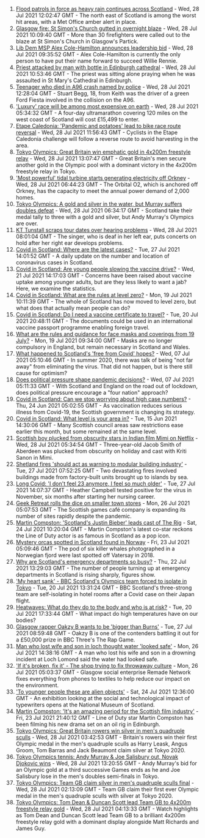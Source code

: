 1. [Flood patrols in force as heavy rain continues across Scotland](https://www.bbc.co.uk/news/uk-scotland-57970845) - Wed, 28 Jul 2021 12:02:47 GMT - The north east of Scotland is among the worst hit areas, with a Met Office amber alert in place.
2. [Glasgow fire: St Simon's Church gutted in overnight blaze](https://www.bbc.co.uk/news/uk-scotland-glasgow-west-57994913) - Wed, 28 Jul 2021 10:09:40 GMT - More than 30 firefighters were called out to the blaze at St Simon's Church in Glasgow's Partick.
3. [Lib Dem MSP Alex Cole-Hamilton announces leadership bid](https://www.bbc.co.uk/news/uk-scotland-scotland-politics-57996717) - Wed, 28 Jul 2021 09:35:52 GMT - Alex Cole-Hamilton is currently the only person to have put their name forward to succeed Willie Rennie.
4. [Priest attacked by man with bottle in Edinburgh cathedral](https://www.bbc.co.uk/news/uk-scotland-edinburgh-east-fife-57989939) - Wed, 28 Jul 2021 10:53:46 GMT - The priest was sitting alone praying when he was assaulted in St Mary's Cathedral in Edinburgh.
5. [Teenager who died in A96 crash named by police](https://www.bbc.co.uk/news/uk-scotland-north-east-orkney-shetland-57998567) - Wed, 28 Jul 2021 12:28:04 GMT - Stuart Begg, 18, from Keith was the driver of a green Ford Fiesta involved in the collision on the A96.
6. ['Luxury' race will be among most expensive on earth](https://www.bbc.co.uk/news/uk-scotland-57975285) - Wed, 28 Jul 2021 05:34:32 GMT - A four-day ultramarathon covering 120 miles on the west coast of Scotland will cost £15,499 to enter.
7. [Etape Caledonia: 'Pandemic and potatoes' lead to bike race route reversal](https://www.bbc.co.uk/news/uk-scotland-tayside-central-57934144) - Wed, 28 Jul 2021 11:56:43 GMT - Cyclists in the Etape Caledonia challenge will follow a reverse route to avoid harvesting in the area.
8. [Tokyo Olympics: Great Britain win emphatic gold in 4x200m freestyle relay](https://www.bbc.co.uk/sport/olympics/57993545) - Wed, 28 Jul 2021 13:07:47 GMT - Great Britain's men secure another gold in the Olympic pool with a dominant victory in the 4x200m freestyle relay in Tokyo.
9. ['Most powerful' tidal turbine starts generating electricity off Orkney](https://www.bbc.co.uk/news/uk-scotland-north-east-orkney-shetland-57991351) - Wed, 28 Jul 2021 06:44:23 GMT - The Orbital O2, which is anchored off Orkney, has the capacity to meet the annual power demand of 2,000 homes.
10. [Tokyo Olympics: A gold and silver in the water, but Murray suffers doubles defeat](https://www.bbc.co.uk/sport/olympics/57995231) - Wed, 28 Jul 2021 06:34:17 GMT - Scotland take their medal tally to three with a gold and silver, but Andy Murray's Olympics are over.
11. [KT Tunstall scraps tour dates over hearing problems](https://www.bbc.co.uk/news/entertainment-arts-57996035) - Wed, 28 Jul 2021 08:01:04 GMT - The singer, who is deaf in her left ear, puts concerts on hold after her right ear develops problems.
12. [Covid in Scotland: Where are the latest cases?](https://www.bbc.co.uk/news/uk-scotland-53511877) - Tue, 27 Jul 2021 14:01:52 GMT - A daily update on the number and location of coronavirus cases in Scotland.
13. [Covid in Scotland: Are young people slowing the vaccine drive?](https://www.bbc.co.uk/news/uk-scotland-57915106) - Wed, 21 Jul 2021 14:17:03 GMT - Concerns have been raised about vaccine uptake among younger adults, but are they less likely to want a jab? Here, we examine the statistics.
14. [Covid in Scotland: What are the rules at level zero?](https://www.bbc.co.uk/news/uk-scotland-53166816) - Mon, 19 Jul 2021 10:11:39 GMT - The whole of Scotland has now moved to level zero, but what does that actually mean people can do?
15. [Covid in Scotland: Do I need a vaccine certificate to travel?](https://www.bbc.co.uk/news/uk-scotland-57519070) - Tue, 20 Jul 2021 20:48:11 GMT - The documents could be used in an international vaccine passport programme enabling foreign travel.
16. [What are the rules and guidance for face masks and coverings from 19 July?](https://www.bbc.co.uk/news/health-51205344) - Mon, 19 Jul 2021 09:34:00 GMT - Masks are no longer compulsory in England, but remain necessary in Scotland and Wales.
17. [What happened to Scotland's 'free from Covid' hopes?](https://www.bbc.co.uk/news/uk-scotland-57742212) - Wed, 07 Jul 2021 05:10:46 GMT - In summer 2020, there was talk of being "not far away" from eliminating the virus. That did not happen, but is there still cause for optimism?
18. [Does political pressure shape pandemic decisions?](https://www.bbc.co.uk/news/uk-scotland-scotland-politics-57737414) - Wed, 07 Jul 2021 05:11:33 GMT - With Scotland and England on the road out of lockdown, does political pressure encourage a "four nation" approach?
19. [Covid in Scotland: Can we stop worrying about high case numbers?](https://www.bbc.co.uk/news/uk-scotland-57581952) - Thu, 24 Jun 2021 05:02:55 GMT - As vaccination reduces serious illness from Covid-19, the Scottish government is changing its strategy.
20. [Covid in Scotland: What level is your area in?](https://www.bbc.co.uk/news/uk-scotland-57076243) - Tue, 15 Jun 2021 14:30:06 GMT - Many Scottish council areas saw restrictions ease earlier this month, but some remained at the same level.
21. [Scottish boy plucked from obscurity stars in Indian film Mimi on Netflix](https://www.bbc.co.uk/news/uk-scotland-north-east-orkney-shetland-57983621) - Wed, 28 Jul 2021 05:34:54 GMT - Three-year-old Jacob Smith of Aberdeen was plucked from obscurity on holiday and cast with Kriti Sanon in Mimi.
22. [Shetland fires 'should act as warning to modular building industry'](https://www.bbc.co.uk/news/uk-scotland-north-east-orkney-shetland-57942459) - Tue, 27 Jul 2021 07:52:25 GMT - Two devastating fires involved buildings made from factory-built units brought up to islands by sea.
23. [Long Covid: 'I don't feel 23 anymore, I feel so much older'](https://www.bbc.co.uk/news/uk-scotland-57978645) - Tue, 27 Jul 2021 14:07:37 GMT - Heather Campbell tested positive for the virus in November, six months after starting her nursing career.
24. [Geek Retreat rolls the dice on smaller town stores](https://www.bbc.co.uk/news/uk-scotland-south-scotland-57930005) - Mon, 26 Jul 2021 05:07:53 GMT - The Scottish games café company is expanding its number of sites rapidly despite the pandemic.
25. [Martin Compston: 'Scotland's Justin Bieber' leads cast of The Rig](https://www.bbc.co.uk/news/uk-scotland-57942719) - Sat, 24 Jul 2021 10:20:04 GMT - Martin Compston's latest co-star reckons the Line of Duty actor is as famous in Scotland as a pop icon.
26. [Mystery orcas spotted in Scotland found in Norway](https://www.bbc.co.uk/news/uk-scotland-57934989) - Fri, 23 Jul 2021 05:09:46 GMT - The pod of six killer whales photographed in a Norwegian fjord were last spotted off Vatersay in 2018.
27. [Why are Scotland's emergency departments so busy?](https://www.bbc.co.uk/news/uk-scotland-57903066) - Thu, 22 Jul 2021 13:29:03 GMT - The number of people turning up at emergency departments in Scotland is rising sharply, figures show.
28. ['My heart sank' - BBC Scotland's Olympics team forced to isolate in Tokyo](https://www.bbc.co.uk/news/uk-scotland-57903624) - Tue, 20 Jul 2021 13:31:24 GMT - BBC Scotland's three-strong team are self-isolating in hotel rooms after a Covid case on their Japan flight.
29. [Heatwaves: What do they do to the body and who is at risk?](https://www.bbc.co.uk/news/health-49112807) - Tue, 20 Jul 2021 17:33:44 GMT - What impact do high temperatures have on our bodies?
30. [Glasgow rapper Oakzy B wants to be 'bigger than Burns'](https://www.bbc.co.uk/news/uk-scotland-57982866) - Tue, 27 Jul 2021 08:59:48 GMT - Oakzy B is one of the contenders battling it out for a £50,000 prize in BBC Three's The Rap Game.
31. [Man who lost wife and son in loch thought water 'looked safe'](https://www.bbc.co.uk/news/uk-scotland-glasgow-west-57968728) - Mon, 26 Jul 2021 14:38:16 GMT - A man who lost his wife and son in a drowning incident at Loch Lomond said the water had looked safe.
32. ['If it's broken, fix it' - The shop trying to fix throwaway culture](https://www.bbc.co.uk/news/uk-scotland-57945907) - Mon, 26 Jul 2021 05:03:37 GMT - Glasgow social enterprise Remade Network fixes everything from phones to textiles to help reduce our impact on the environment.
33. ['To younger people these are alien objects'](https://www.bbc.co.uk/news/uk-scotland-57955578) - Sat, 24 Jul 2021 12:36:00 GMT - An exhibition looking at the social and technological impact of typewriters opens at the National Museum of Scotland.
34. [Martin Compston: 'It's an amazing period for the Scottish film industry'](https://www.bbc.co.uk/news/uk-scotland-57949777) - Fri, 23 Jul 2021 21:40:12 GMT - Line of Duty star Martin Compston has been filming his new drama set on an oil rig in Edinburgh.
35. [Tokyo Olympics: Great Britain rowers win silver in men's quadruple sculls](https://www.bbc.co.uk/sport/olympics/57993357) - Wed, 28 Jul 2021 03:42:53 GMT - Britain's rowers win their first Olympic medal in the men's quadruple sculls as Harry Leask, Angus Groom, Tom Barras and Jack Beaumont claim silver at Tokyo 2020.
36. [Tokyo Olympics tennis: Andy Murray & Joe Salisbury out, Novak Djokovic wins](https://www.bbc.co.uk/sport/olympics/57994553) - Wed, 28 Jul 2021 13:20:55 GMT - Andy Murray's bid for an Olympic gold at a third successive Games ends as he and Joe Salisbury lose in the men's doubles semi-finals in Tokyo.
37. [Tokyo Olympics: Team GB claim silver in men's quadruple sculls final](https://www.bbc.co.uk/sport/av/olympics/57993127) - Wed, 28 Jul 2021 02:13:09 GMT - Team GB claim their first ever Olympic medal in the men's quadruple sculls with silver at Tokyo 2020.
38. [Tokyo Olympics: Tom Dean & Duncan Scott lead Team GB to 4x200m freestyle relay gold](https://www.bbc.co.uk/sport/av/olympics/57993136) - Wed, 28 Jul 2021 04:13:33 GMT - Watch highlights as Tom Dean and Duncan Scott lead Team GB to a brilliant 4x200m freestyle relay gold with a dominant display alongside Matt Richards and James Guy.
